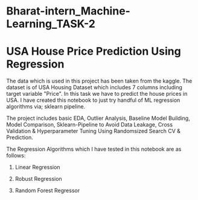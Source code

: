 # Bharat-intern_Machine-Learning_TASK-2
# USA House Price Prediction Using Regression

The data which is used in this project has been taken from the kaggle. The dataset is of USA Housing Dataset which includes 7 columns including target variable "Price". In this task we have to predict the house prices in USA. I have created this notebook to just try handful of ML regression algorithms via; sklearn pipeline.

The project includes basic EDA, Outlier Analysis, Baseline Model Building, Model Comparison, Sklearn-Pipeline to Avoid Data Leakage, Cross Validation & Hyperparameter Tuning Using Randomsized Search CV & Prediction.

The Regression Algorithms which I have tested in this notebook are as follows:

1) Linear Regression

2) Robust Regression

3) Random Forest Regressor


